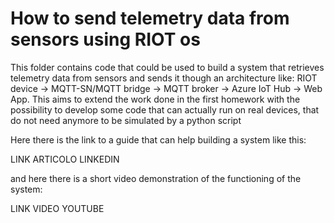 # How to send telemetry data from sensors using RIOT os

This folder contains code that could be used to build a system that retrieves telemetry data from sensors and sends it though an architecture like: RIOT device -> MQTT-SN/MQTT bridge -> 
MQTT broker -> Azure IoT Hub -> Web App. This aims to extend the work done in the first 
homework with the possibility to develop some code that can actually run on real devices, that 
do not need anymore to be simulated by a python script

Here there is the link to a guide that can help building a system like this:

LINK ARTICOLO LINKEDIN

and here there is a short video demonstration of the functioning of the system:

LINK VIDEO YOUTUBE
